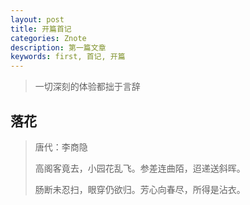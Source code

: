 ```yaml
---
layout: post
title: 开篇首记
categories: Znote
description: 第一篇文章
keywords: first, 首记, 开篇
---
```


>一切深刻的体验都拙于言辞



## 落花

> 唐代：李商隐
>
> 高阁客竟去，小园花乱飞。参差连曲陌，迢递送斜晖。 
>
> 肠断未忍扫，眼穿仍欲归。芳心向春尽，所得是沾衣。
